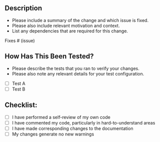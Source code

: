 ## Description

- Please include a summary of the change and which issue is fixed. 
- Please also include relevant motivation and context. 
- List any dependencies that are required for this change.

Fixes # (issue)

## How Has This Been Tested?

- Please describe the tests that you ran to verify your changes. 
- Please also note any relevant details for your test configuration.

- [ ] Test A
- [ ] Test B

## Checklist:

- [ ] I have performed a self-review of my own code
- [ ] I have commented my code, particularly in hard-to-understand areas
- [ ] I have made corresponding changes to the documentation
- [ ] My changes generate no new warnings
